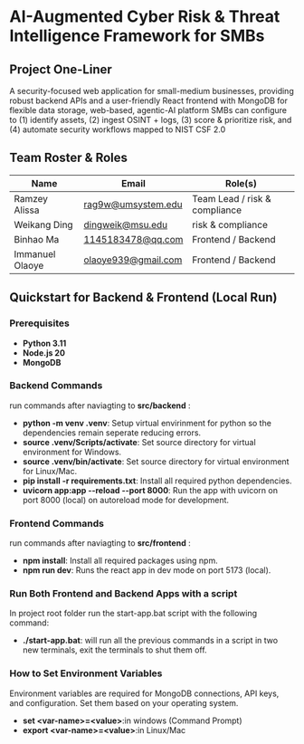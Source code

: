 # AI-Augmented Cyber Risk & Threat Intelligence Framework for SMBs

## Project One-Liner
A security-focused web application for small-medium businesses, providing robust backend APIs and a user-friendly React frontend with MongoDB for flexible data storage,  web-based, agentic-AI platform SMBs can configure to (1) identify assets, (2) ingest OSINT + logs, (3) score & prioritize risk, and (4) automate security workflows mapped to NIST CSF 2.0

## Team Roster & Roles
| Name              | Email                     | Role(s)                        |
|-------------------|---------------------------|--------------------------------|
| Ramzey Alissa     | rag9w@umsystem.edu        | Team Lead / risk & compliance  |
| Weikang Ding      | dingweik@msu.edu          | risk & compliance              |
| Binhao Ma         | 1145183478@qq.com         | Frontend / Backend             |
| Immanuel Olaoye   | olaoye939@gmail.com       | Frontend / Backend             |

## Quickstart for Backend & Frontend (Local Run)

### Prerequisites
- **Python 3.11**
- **Node.js 20**
- **MongoDB**

### Backend Commands ###
run commands after naviagting to **src/backend** :

- **python -m venv .venv**: Setup virtual envirinment for python so the dependencies remain seperate reducing errors.
- **source .venv/Scripts/activate**: Set source directory for virtual environment for Windows.
- **source .venv/bin/activate**: Set source directory for virtual environment for Linux/Mac.
- **pip install -r requirements.txt**: Install all required python dependencies.
- **uvicorn app:app --reload --port 8000**: Run the app with uvicorn on port 8000 (local) on autoreload mode for development.


### Frontend Commands ###
run commands after naviagting to **src/frontend** :

- **npm install**: Install all required packages using npm.
- **npm run dev**: Runs the react app in dev mode on port 5173 (local).

### Run Both Frontend and Backend Apps with a script ###
In project root folder run the start-app.bat script with the following command:
- **./start-app.bat**: will run all the previous commands in a script in two new terminals, exit the terminals to shut them off.

### How to Set Environment Variables ###
Environment variables are required for MongoDB connections, API keys, and configuration. Set them based on your operating system.

- **set \<var-name>=\<value>**:in windows (Command Prompt)
- **export \<var-name>=\<value>**:in Linux/Mac 

